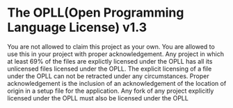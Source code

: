 # The OPLL(Open Programming Language License) v1.3
You are not allowed to claim this project as your own. You are allowed to use this in your project with proper acknowledgement. Any project in which at least 69% of the files are explictly licensed under the OPLL has all its unlicensed files licensed under the OPLL. The explicit licensing of a file under the OPLL can not be retracted under any circumstances. Proper acknowledgement is the inclusion of an acknowledgement of the location of origin in a setup file for the application. Any fork of any project explicitly licensed under the OPLL must also be licensed under the OPLL
